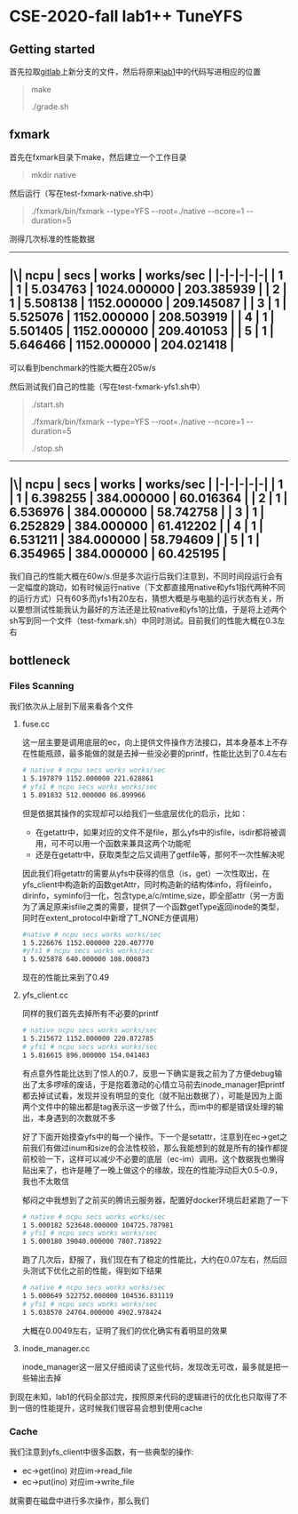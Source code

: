 # CSE-2020-fall lab1++ TuneYFS

## Getting started

首先拉取[gitlab](http://ipads.se.sjtu.edu:1312/lab)上新分支的文件，然后将原来[lab1](https://github.com/Laffery/cselab1)中的代码写进相应的位置

> make
>
> ./grade.sh

## fxmark

首先在fxmark目录下make，然后建立一个工作目录

> mkdir native

然后运行（写在test-fxmark-native.sh中）

> ./fxmark/bin/fxmark --type=YFS --root=./native --ncore=1 --duration=5

测得几次标准的性能数据

---
|\\| ncpu | secs | works | works/sec |
|-|-|-|-|-|
| 1 | 1 | 5.034763 | 1024.000000 | 203.385939 |
| 2 | 1 | 5.508138 | 1152.000000 | 209.145087 |
| 3 | 1 | 5.525076 | 1152.000000 | 208.503919 |
| 4 | 1 | 5.501405 | 1152.000000 | 209.401053 |
| 5 | 1 | 5.646466 | 1152.000000 | 204.021418 |
---

可以看到benchmark的性能大概在205w/s

然后测试我们自己的性能（写在test-fxmark-yfs1.sh中）

> ./start.sh
>
> ./fxmark/bin/fxmark --type=YFS --root=./native --ncore=1 --duration=5
>
> ./stop.sh

---
|\\| ncpu | secs | works | works/sec |
|-|-|-|-|-|
| 1 | 1 | 6.398255 | 384.000000 | 60.016364 |
| 2 | 1 | 6.536976 | 384.000000 | 58.742758 |
| 3 | 1 | 6.252829 | 384.000000 | 61.412202 |
| 4 | 1 | 6.531211 | 384.000000 | 58.794609 |
| 5 | 1 | 6.354965 | 384.000000 | 60.425195 |
---

我们自己的性能大概在60w/s.但是多次运行后我们注意到，不同时间段运行会有一定幅度的跳动，如有时候运行native（下文都直接用native和yfs1指代两种不同的运行方式）只有60多而yfs1有20左右，猜想大概是与电脑的运行状态有关，所以要想测试性能我认为最好的方法还是比较native和yfs1的比值，于是将上述两个sh写到同一个文件（test-fxmark.sh）中同时测试。目前我们的性能大概在0.3左右

## bottleneck

### Files Scanning

我们依次从上层到下层来看各个文件

1. fuse.cc

    这一层主要是调用底层的ec，向上提供文件操作方法接口，其本身基本上不存在性能瓶颈，最多能做的就是去掉一些没必要的printf，性能比达到了0.4左右

    ```sh
    # native # ncpu secs works works/sec
    1 5.197879 1152.000000 221.628861
    # yfs1 # ncpu secs works works/sec
    1 5.891832 512.000000 86.899966
    ```

    但是依据其操作的实现却可以给我们一些底层优化的启示，比如：

    - 在getattr中，如果对应的文件不是file，那么yfs中的isfile，isdir都将被调用，可不可以用一个函数来兼具这两个功能呢
    - 还是在getattr中，获取类型之后又调用了getfile等，那何不一次性解决呢

    因此我们将getattr的需要从yfs中获得的信息（is，get）一次性取出，在yfs_client中构造新的函数getAttr，同时构造新的结构体info，将fileinfo，dirinfo，syminfo归一化，包含type,a/c/mtime,size，即全部attr（另一方面为了满足原来isfile之类的需要，提供了一个函数getType返回inode的类型，同时在extent_protocol中新增了T_NONE方便调用）

    ```sh
    #native # ncpu secs works works/sec
    1 5.226676 1152.000000 220.407770
    #yfs1 # ncpu secs works works/sec
    1 5.925878 640.000000 108.000873
    ```

    现在的性能比来到了0.49

2. yfs_client.cc

    同样的我们首先去掉所有不必要的printf

    ```sh
    # native ncpu secs works works/sec
    1 5.215672 1152.000000 220.872785
    # yfs1 # ncpu secs works works/sec
    1 5.816615 896.000000 154.041483
    ```

    有点意外性能比达到了惊人的0.7，反思一下确实是我之前为了方便debug输出了太多啰嗦的废话，于是抱着激动的心情立马前去inode_manager把printf都去掉试试看，发现并没有明显的变化（就不贴出数据了），可能是因为上面两个文件中的输出都是tag表示这一步做了什么，而im中的都是错误处理的输出，本身遇到的次数就不多

    好了下面开始摸查yfs中的每一个操作。下一个是setattr，注意到在ec->get之前我们有做过inum和size的合法性校验，那么我能想到的就是所有的操作都提前校验一下，这样可以减少不必要的底层（ec-im）调用。这个数据我也懒得贴出来了，也许是睡了一晚上做这个的缘故，现在的性能浮动巨大0.5-0.9，我也不太敢信

    郁闷之中我想到了之前买的腾讯云服务器，配置好docker环境后赶紧跑了一下

    ```sh
    # native # ncpu secs works works/sec
    1 5.000182 523648.000000 104725.787981
    # yfs1 # ncpu secs works works/sec
    1 5.000180 39040.000000 7807.718922
    ```

    跑了几次后，舒服了，我们现在有了稳定的性能比，大约在0.07左右，然后回头测试下优化之前的性能，得到如下结果

    ```sh
    # native # ncpu secs works works/sec
    1 5.000649 522752.000000 104536.831119
    # yfs1 # ncpu secs works works/sec
    1 5.038570 24704.000000 4902.978424
    ```

    大概在0.0049左右，证明了我们的优化确实有着明显的效果

3. inode_manager.cc

    inode_manager这一层又仔细阅读了这些代码，发现改无可改，最多就是把一些输出去掉

到现在未知，lab1的代码全部过完，按照原来代码的逻辑进行的优化也只取得了不到一倍的性能提升，这时候我们很容易会想到使用cache

### Cache

我们注意到yfs_client中很多函数，有一些典型的操作:

- ec->get(ino) 对应im->read_file
- ec->put(ino) 对应im->write_file

就需要在磁盘中进行多次操作，那么我们